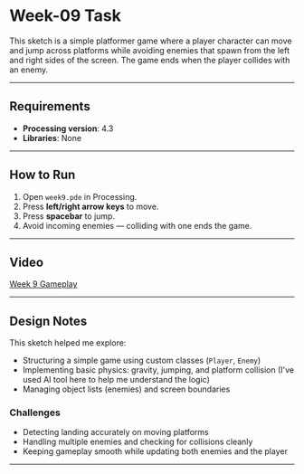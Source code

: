 # Week-09 Task

This sketch is a simple platformer game where a player character can move and jump across platforms while avoiding enemies that spawn from the left and right sides of the screen. The game ends when the player collides with an enemy.

---

## Requirements

- **Processing version**: 4.3  
- **Libraries**: None

---

## How to Run

1. Open `week9.pde` in Processing.
2. Press **left/right arrow keys** to move.
3. Press **spacebar** to jump.
4. Avoid incoming enemies — colliding with one ends the game.

---

## Video

[Week 9 Gameplay](https://artslondon-my.sharepoint.com/:v:/r/personal/c_lau0820241_arts_ac_uk/Documents/Computational%20Practices/week9.mp4?csf=1&web=1&nav=eyJyZWZlcnJhbEluZm8iOnsicmVmZXJyYWxBcHAiOiJPbmVEcml2ZUZvckJ1c2luZXNzIiwicmVmZXJyYWxBcHBQbGF0Zm9ybSI6IldlYiIsInJlZmVycmFsTW9kZSI6InZpZXciLCJyZWZlcnJhbFZpZXciOiJNeUZpbGVzTGlua0NvcHkifX0&e=NJsB5D)

---

## Design Notes

This sketch helped me explore:

- Structuring a simple game using custom classes (`Player`, `Enemy`)
- Implementing basic physics: gravity, jumping, and platform collision (I've used AI tool here to help me understand the logic)
- Managing object lists (enemies) and screen boundaries

### Challenges

- Detecting landing accurately on moving platforms
- Handling multiple enemies and checking for collisions cleanly
- Keeping gameplay smooth while updating both enemies and the player

---
